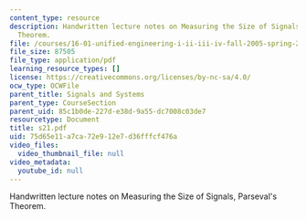 ```yaml
---
content_type: resource
description: Handwritten lecture notes on Measuring the Size of Signals, Parseval's
  Theorem.
file: /courses/16-01-unified-engineering-i-ii-iii-iv-fall-2005-spring-2006/75d65e11a7ca72e912e7d36fffcf476a_s21.pdf
file_size: 87505
file_type: application/pdf
learning_resource_types: []
license: https://creativecommons.org/licenses/by-nc-sa/4.0/
ocw_type: OCWFile
parent_title: Signals and Systems
parent_type: CourseSection
parent_uid: 85c1b0de-227d-e38d-9a55-dc7008c03de7
resourcetype: Document
title: s21.pdf
uid: 75d65e11-a7ca-72e9-12e7-d36fffcf476a
video_files:
  video_thumbnail_file: null
video_metadata:
  youtube_id: null
---
```

Handwritten lecture notes on Measuring the Size of Signals, Parseval's Theorem.